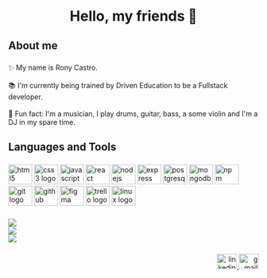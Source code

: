 <h1 align="center">Hello, my friends 👋</h1>

###

<h2 align="left">About me</h2>

###

<p align="left">✨ My name is Rony Castro.<br><br>📚  I'm currently being trained by Driven Education to be a Fullstack developer.<br><br>🎲 Fun fact:  I'm a musician, I play drums, guitar, bass, a some violin and I'm a DJ in my spare time.</p>

###

<h2 align="left">Languages and Tools</h2>

###

<div align="left">
  <img src="https://cdn.jsdelivr.net/gh/devicons/devicon/icons/html5/html5-plain-wordmark.svg" height="40" width="48" alt="html5 logo"  />
  <img src="https://cdn.jsdelivr.net/gh/devicons/devicon/icons/css3/css3-plain-wordmark.svg" height="40" width="48" alt="css3 logo"  />
  <img src="https://cdn.jsdelivr.net/gh/devicons/devicon/icons/javascript/javascript-plain.svg" height="40" width="48" alt="javascript logo"  />
  <img src="https://cdn.jsdelivr.net/gh/devicons/devicon/icons/react/react-original-wordmark.svg" height="40" width="48" alt="react logo"  />
  <img src="https://cdn.jsdelivr.net/gh/devicons/devicon/icons/nodejs/nodejs-original-wordmark.svg" height="40" width="48" alt="nodejs logo"  />
  <img src="https://cdn.jsdelivr.net/gh/devicons/devicon/icons/express/express-original-wordmark.svg" height="40" width="48" alt="express logo"  />
  <img src="https://cdn.jsdelivr.net/gh/devicons/devicon/icons/postgresql/postgresql-original-wordmark.svg" height="40" width="48" alt="postgresql logo"  />
  <img src="https://cdn.jsdelivr.net/gh/devicons/devicon/icons/mongodb/mongodb-original-wordmark.svg" height="40" width="48" alt="mongodb logo"  />
  <img src="https://cdn.jsdelivr.net/gh/devicons/devicon/icons/npm/npm-original-wordmark.svg" height="40" width="48" alt="npm logo"  />
  <img src="https://cdn.jsdelivr.net/gh/devicons/devicon/icons/git/git-original-wordmark.svg" height="40" width="48" alt="git logo"  />
  <img src="https://cdn.jsdelivr.net/gh/devicons/devicon/icons/github/github-original-wordmark.svg" height="40" width="48" alt="github logo"  />
  <img src="https://cdn.jsdelivr.net/gh/devicons/devicon/icons/figma/figma-original.svg" height="40" width="48" alt="figma logo"  />
  <img src="https://cdn.jsdelivr.net/gh/devicons/devicon/icons/trello/trello-plain.svg" height="40" width="48" alt="trello logo"  />
  <img src="https://cdn.jsdelivr.net/gh/devicons/devicon/icons/linux/linux-original.svg" height="40" width="48" alt="linux logo"  />
</div>

###

![](https://github-readme-stats.vercel.app/api?username=ronycastroc&theme=dark&hide_border=false&include_all_commits=true&count_private=false)<br/>
![](https://github-readme-streak-stats.herokuapp.com/?user=ronycastroc&theme=dark&hide_border=false)<br/>
![](https://github-readme-stats.vercel.app/api/top-langs/?username=ronycastroc&theme=dark&hide_border=false&include_all_commits=true&count_private=false&layout=compact)

###

<h4 align="left"></h4>

###

<div align="right">
  <a href="https://www.linkedin.com/in/rony-castro-7b7331221" target="_blank">
    <img src="https://raw.githubusercontent.com/maurodesouza/profile-readme-generator/master/src/assets/icons/social/linkedin/default.svg" width="40" height="30" alt="linkedin logo"  />
  </a>
  <a href="mailto:castroroony@gmail.com?subject=Hello" target="_blank">
    <img src="https://raw.githubusercontent.com/maurodesouza/profile-readme-generator/master/src/assets/icons/social/gmail/default.svg" width="40" height="30" alt="gmail logo"  />
  </a>
</div>

###
